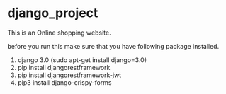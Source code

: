 # django_project
This is an Online shopping website.

before you run this make sure that you have following package installed.

1. django 3.0 (sudo apt-get install django=3.0)
2. pip install djangorestframework
3. pip install djangorestframework-jwt
4. pip3 install django-crispy-forms


